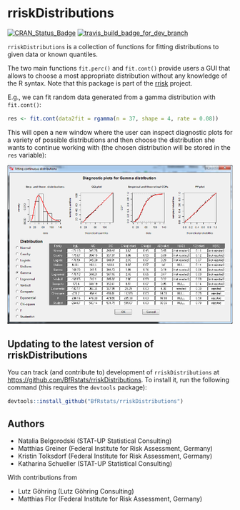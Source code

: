 <!-- README.md is generated from README.Rmd. Please edit that file -->
rriskDistributions
==================

[![CRAN\_Status\_Badge](http://www.r-pkg.org/badges/version/rriskDistributions)](http://cran.r-project.org/package=rriskDistributions) [![travis\_build\_badge\_for\_dev\_branch](https://travis-ci.org/BfRstats/rriskDistributions.svg?branch=dev)](https://travis-ci.org/BfRstats/rriskDistributions)

`rriskDistributions` is a collection of functions for fitting distributions to given data or known quantiles.

The two main functions `fit.perc()` and `fit.cont()` provide users a GUI that allows to choose a most appropriate distribution without any knowledge of the R syntax. Note that this package is part of the [rrisk](http://www.bfr.bund.de/en/rrisk__risk_modelling_and_auto_reporting_in_r-52162.html) project.

E.g., we can fit random data generated from a gamma distribution with `fit.cont()`:

``` r
res <- fit.cont(data2fit = rgamma(n = 37, shape = 4, rate = 0.08))
```

This will open a new window where the user can inspect diagnostic plots for a variety of possible distributions and then choose the distribution she wants to continue working with (the chosen distribution will be stored in the `res` variable):

![diagnostic plots](tools/README-diagnostic_plots-fitting_continuous_distributions.png)

Updating to the latest version of rriskDistributions
----------------------------------------------------

You can track (and contribute to) development of `rriskDistributions` at <https://github.com/BfRstats/rriskDistributions>. To install it, run the following command (this requires the `devtools` package):

``` r
devtools::install_github("BfRstats/rriskDistributions")
```

Authors
-------

-   Natalia Belgorodski (STAT-UP Statistical Consulting)
-   Matthias Greiner (Federal Institute for Risk Assessment, Germany)
-   Kristin Tolksdorf (Federal Institute for Risk Assessment, Germany)
-   Katharina Schueller (STAT-UP Statistical Consulting)

With contributions from

-   Lutz Göhring (Lutz Göhring Consulting)
-   Matthias Flor (Federal Institute for Risk Assessment, Germany)
